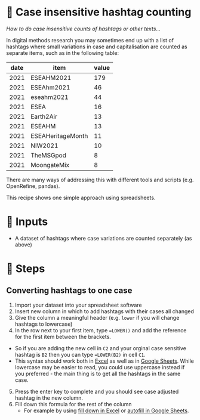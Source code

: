 # 🧮 Case insensitive hashtag counting

*How to do case insensitive counts of hashtags or other texts...*

In digital methods research you may sometimes end up with a list of hashtags where small variations in case and capitalisation are counted as separate items, such as in the following table:

| date | item              | value |
| ---- | ----------------- | ----- |
| 2021 | ESEAHM2021        | 179   |
| 2021 | ESEAhm2021        | 46    |
| 2021 | eseahm2021        | 44    |
| 2021 | ESEA              | 16    |
| 2021 | Earth2Air         | 13    |
| 2021 | ESEAHM            | 13    |
| 2021 | ESEAHeritageMonth | 11    |
| 2021 | NIW2021           | 10    |
| 2021 | TheMSGpod         | 8     |
| 2021 | MoongateMix       | 8     |

There are many ways of addressing this with different tools and scripts (e.g. OpenRefine, pandas).

This recipe shows one simple approach using spreadsheets.

# 🧱 Inputs

- A dataset of hashtags where case variations are counted separately (as above)

# 📃 Steps

## Converting hashtags to one case

1. Import your dataset into your spreadsheet software
2. Insert new column in which to add hashtags with their cases all changed
3. Give the column a meaningful header (e.g. `lower` if you will change hashtags to lowercase)
4. In the row next to your first item, type `=LOWER()` and add the reference for the first item between the brackets.
  - So if you are adding the new cell in `C2` and your orginal case sensitive hashtag is `B2` then you can type `=LOWER(B2)` in cell `C1`.
  - This syntax should work both in [Excel](https://support.microsoft.com/en-us/office/change-the-case-of-text-01481046-0fa7-4f3b-a693-496795a7a44d) as well as in [Google Sheets](https://support.google.com/docs/answer/3094083?hl=en-GB). While lowercase may be easier to read, you could use uppercase instead if you preferred - the main thing is to get all the hashtags in the same case.
5. Press the enter key to complete and you should see case adjusted hashtag in the new column.
6. Fill down this formula for the rest of the column
   - For example by using [fill down in Excel](https://support.microsoft.com/en-us/office/copy-a-formula-by-dragging-the-fill-handle-in-excel-for-mac-dd928259-622b-473f-9a33-83aa1a63e218) or [autofill in Google Sheets](https://support.google.com/docs/answer/75509?hl=en-GB).
